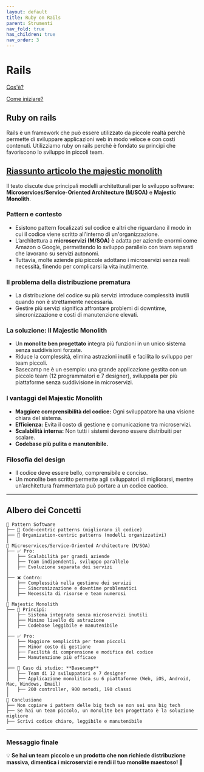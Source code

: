 ```yaml
---
layout: default
title: Ruby on Rails 
parent: Strumenti
nav_fold: true 
has_children: true
nav_order: 3
---
```


# Rails 

[Cos'è?](https://rubyonrails.org/)

[Come iniziare?](https://guides.rubyonrails.org/getting_started.html)



## **Ruby on rails**

Rails è un framework che può essere utilizzato da piccole realtà perchè permette di sviluppare applicazioni web in modo veloce e con costi contenuti.
Utilizziamo ruby on rails perchè è fondato su principi che favoriscono lo sviluppo in piccoli team.



## **[Riassunto articolo the majestic monolith](https://signalvnoise.com/svn3/the-majestic-monolith/)**



Il testo discute due principali modelli architetturali per lo sviluppo software: **Microservices/Service-Oriented Architecture (M/SOA)** e **Majestic Monolith**.

### **Pattern e contesto**
- Esistono pattern focalizzati sul codice e altri che riguardano il modo in cui il codice viene scritto all'interno di un'organizzazione.
- L’architettura a **microservizi (M/SOA)** è adatta per aziende enormi come Amazon o Google, permettendo lo sviluppo parallelo con team separati che lavorano su servizi autonomi.
- Tuttavia, molte aziende più piccole adottano i microservizi senza reali necessità, finendo per complicarsi la vita inutilmente.

### **Il problema della distribuzione prematura**
- La distribuzione del codice su più servizi introduce complessità inutili quando non è strettamente necessaria.
- Gestire più servizi significa affrontare problemi di downtime, sincronizzazione e costi di manutenzione elevati.

### **La soluzione: Il Majestic Monolith**
- Un **monolite ben progettato** integra più funzioni in un unico sistema senza suddivisioni forzate.
- Riduce la complessità, elimina astrazioni inutili e facilita lo sviluppo per team piccoli.
- Basecamp ne è un esempio: una grande applicazione gestita con un piccolo team (12 programmatori e 7 designer), sviluppata per più piattaforme senza suddivisione in microservizi.

### **I vantaggi del Majestic Monolith**
- **Maggiore comprensibilità del codice:** Ogni sviluppatore ha una visione chiara del sistema.
- **Efficienza:** Evita il costo di gestione e comunicazione tra microservizi.
- **Scalabilità interna:** Non tutti i sistemi devono essere distribuiti per scalare.
- **Codebase più pulita e manutenibile.**

### **Filosofia del design**
- Il codice deve essere bello, comprensibile e conciso.
- Un monolite ben scritto permette agli sviluppatori di migliorarsi, mentre un’architettura frammentata può portare a un codice caotico.

---

## **Albero dei Concetti**

```
📌 Pattern Software
├── 🔹 Code-centric patterns (migliorano il codice)
├── 🔹 Organization-centric patterns (modelli organizzativi)
│
📌 Microservices/Service-Oriented Architecture (M/SOA)
├── ✅ Pro:
│   ├── Scalabilità per grandi aziende
│   ├── Team indipendenti, sviluppo parallelo
│   ├── Evoluzione separata dei servizi
│
├── ❌ Contro:
│   ├── Complessità nella gestione dei servizi
│   ├── Sincronizzazione e downtime problematici
│   ├── Necessita di risorse e team numerosi
│
📌 Majestic Monolith
├── 🎯 Principi:
│   ├── Sistema integrato senza microservizi inutili
│   ├── Minimo livello di astrazione
│   ├── Codebase leggibile e manutenibile
│
├── ✅ Pro:
│   ├── Maggiore semplicità per team piccoli
│   ├── Minor costo di gestione
│   ├── Facilità di comprensione e modifica del codice
│   ├── Manutenzione più efficace
│
├── 🚀 Caso di studio: **Basecamp**
│   ├── Team di 12 sviluppatori e 7 designer
│   ├── Applicazione monolitica su 6 piattaforme (Web, iOS, Android, Mac, Windows, Email)
│   ├── 200 controller, 900 metodi, 190 classi
│
📌 Conclusione
├── Non copiare i pattern delle big tech se non sei una big tech
├── Se hai un team piccolo, un monolite ben progettato è la soluzione migliore
├── Scrivi codice chiaro, leggibile e manutenibile
```

---

### **Messaggio finale**
💡 **Se hai un team piccolo e un prodotto che non richiede distribuzione massiva, dimentica i microservizi e rendi il tuo monolite maestoso! 🚀**



